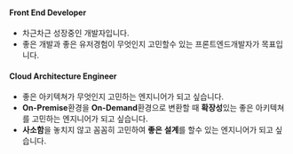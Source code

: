 #### Front End Developer 
  - 차근차근 성장중인 개발자입니다.
  - 좋은 개발과 좋은 유저경험이 무엇인지 고민할수 있는 프론트엔드개발자가 목표입니다. 

#### Cloud Architecture Engineer 
  - 좋은 아키텍쳐가 무엇인지 고민하는 엔지니어가 되고 싶습니다. 
  -  **On-Premise**환경을 **On-Demand**환경으로 변환할 때 **확장성**있는 좋은 아키텍쳐를 고민하는 엔지니어가 되고 싶습니다.
  -  **사소함**을 놓치지 않고 꼼꼼히 고민하여 **좋은** **설계**를 할수 있는 엔지니어가 되고 싶습니다.